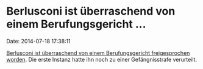 Berlusconi ist überraschend von einem Berufungsgericht \...
===========================================================

Date: 2014-07-18 17:38:11

[Berlusconi ist überraschend von einem Berufungsgericht freigesprochen
worden](http://spiegel.de/article.do?id=981767). Die erste Instanz hatte
ihn noch zu einer Gefängnisstrafe verurteilt.
